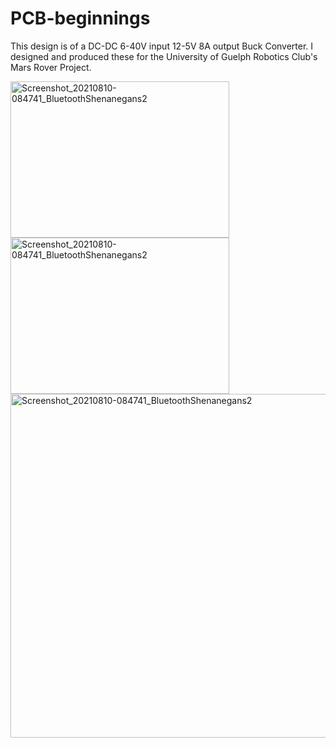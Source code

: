 
# PCB-beginnings
This design is of a DC-DC 6-40V input 12-5V 8A output Buck Converter. I designed and produced these for the University of Guelph Robotics Club's Mars Rover Project.
<p float="left">
  <img src="https://user-images.githubusercontent.com/77077715/132924093-82ce4036-5719-42a7-a923-9c635d033664.jpg" alt="Screenshot_20210810-084741_BluetoothShenanegans2" width="350" height="250">
  <img src="https://user-images.githubusercontent.com/77077715/132923275-bd820b7d-265d-42af-9554-6fee4015058b.png" alt="Screenshot_20210810-084741_BluetoothShenanegans2" width="350" height="250">
  <img src="https://user-images.githubusercontent.com/77077715/132923227-3fbb9d29-0066-4353-96f9-edc321d97bcf.png" alt="Screenshot_20210810-084741_BluetoothShenanegans2" width="750" height="550">
 </p>
